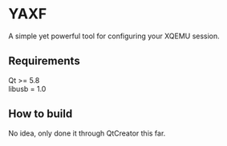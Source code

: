 # YAXF
A simple yet powerful tool for configuring your XQEMU session.

## Requirements
Qt >= 5.8  
libusb = 1.0

## How to build
No idea, only done it through QtCreator this far.
